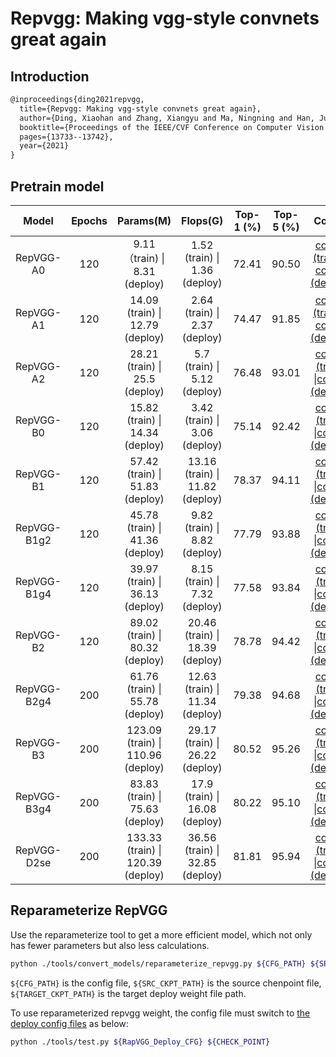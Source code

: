 # Repvgg: Making vgg-style convnets great again

## Introduction

<!-- [ALGORITHM] -->

```latex
@inproceedings{ding2021repvgg,
  title={Repvgg: Making vgg-style convnets great again},
  author={Ding, Xiaohan and Zhang, Xiangyu and Ma, Ningning and Han, Jungong and Ding, Guiguang and Sun, Jian},
  booktitle={Proceedings of the IEEE/CVF Conference on Computer Vision and Pattern Recognition},
  pages={13733--13742},
  year={2021}
}
```

## Pretrain model

|    Model    | Epochs |             Params(M)             |            Flops(G)             | Top-1 (%) | Top-5 (%) |                            Config                            |                           Download                           |
| :---------: | :----: | :-------------------------------: | :-----------------------------: | :-------: | :-------: | :----------------------------------------------------------: | :----------------------------------------------------------: |
|  RepVGG-A0  |  120   |   9.11（train) \| 8.31 (deploy)   |  1.52 (train) \| 1.36 (deploy)  |   72.41   |   90.50   | [config (train)](https://github.com/open-mmlab/mmclassification/blob/master/configs/repvgg/repvggA0_b64x4_imagenet_120e_coslr.py) \| [config (deploy)](https://github.com/open-mmlab/mmclassification/blob/master/configs/repvgg/deploy/repvggA0_b64x4_imagenet_120e_coslr_deploy.py) | [model (train)](https://download.openmmlab.com/mmclassification/v0/repvgg/repvggA0_3rdparty_4xb64-coslr-120e_in-1k_20210909-883ab98c.pth) |
|  RepVGG-A1  |  120   |  14.09 (train) \| 12.79 (deploy)  |  2.64 (train) \| 2.37 (deploy)  |   74.47   |   91.85   | [config (train)](hhttps://github.com/open-mmlab/mmclassification/blob/master/configs/repvgg/repvggA1_b64x4_imagenet_120e_coslr.py) \| [config (deploy)](https://github.com/open-mmlab/mmclassification/blob/master/configs/repvgg/deploy/repvggA1_b64x4_imagenet_120e_coslr_deploy.py) | [model (train)](https://download.openmmlab.com/mmclassification/v0/repvgg/repvggA1_3rdparty_4xb64-coslr-120e_in-1k_20210909-24003a24.pth) |
|  RepVGG-A2  |  120   |  28.21 (train) \| 25.5 (deploy)   |  5.7 (train)  \| 5.12 (deploy)  |   76.48   |   93.01   | [config (train)](https://github.com/open-mmlab/mmclassification/blob/masterconfigs/repvgg/repvggA2_b64x4_imagenet_120e_coslr.py) \|[config (deploy)](https://github.com/open-mmlab/mmclassification/blob/master/configs/repvgg/deploy/repvggA2_b64x4_imagenet_120e_coslr_deploy.py) | [model (train)](https://download.openmmlab.com/mmclassification/v0/repvgg/repvggA2_3rdparty_4xb64-coslr-120e_in-1k_20210909-97d7695a.pth)  |
|  RepVGG-B0  |  120   |  15.82 (train) \| 14.34 (deploy)  |  3.42 (train) \| 3.06 (deploy)  |   75.14   |   92.42   | [config (train)](https://github.com/open-mmlab/mmclassification/blob/master/configs/repvgg/repvggB0_b64x4_imagenet_120e_coslr.py) \|[config (deploy)](https://github.com/open-mmlab/mmclassification/blob/master/configs/repvgg/deploy/repvggB0_b64x4_imagenet_120e_coslr_deploy.py) | [model (train)](https://download.openmmlab.com/mmclassification/v0/repvgg/repvggB0_3rdparty_4xb64-coslr-120e_in-1k_20210909-446375f4.pth) |
|  RepVGG-B1  |  120   |  57.42 (train) \| 51.83 (deploy)  | 13.16 (train) \| 11.82 (deploy) |   78.37   |   94.11  | [config (train)](https://github.com/open-mmlab/mmclassification/blob/master/configs/repvgg/repvggB1_b64x4_imagenet_120e_coslr.py) \|[config (deploy)](https://github.com/open-mmlab/mmclassification/blob/master/configs/repvgg/deploy/repvggB1_b64x4_imagenet_120e_coslr_deploy.py) | [model (train)](https://download.openmmlab.com/mmclassification/v0/repvgg/repvggB1_3rdparty_4xb64-coslr-120e_in-1k_20210909-750cdf67.pth) |
| RepVGG-B1g2 |  120   |  45.78 (train) \| 41.36 (deploy)  |  9.82 (train) \| 8.82 (deploy)  |   77.79   |   93.88   | [config (train)](https://github.com/open-mmlab/mmclassification/blob/master/configs/repvgg/repvggB1g2_b64x4_imagenet_120e_coslr.py) \|[config (deploy)](https://github.com/open-mmlab/mmclassification/blob/master/configs/repvgg/deploy/repvggB1g2_b64x4_imagenet_120e_coslr_deploy.py) | [model (train)](https://download.openmmlab.com/mmclassification/v0/repvgg/repvggB1g2_3rdparty_4xb64-coslr-120e_in-1k_20210909-344f6422.pth) |
| RepVGG-B1g4 |  120   |  39.97 (train) \| 36.13 (deploy)  |  8.15 (train) \| 7.32 (deploy)  |   77.58   |   93.84   | [config (train)](https://github.com/open-mmlab/mmclassification/blob/master/configs/repvgg/repvggB1g4_b64x4_imagenet_120e_coslr.py) \|[config (deploy)](https://github.com/open-mmlab/mmclassification/blob/master/configs/repvgg/deploy/repvggB1g4_b64x4_imagenet_120e_coslr_deploy.py) | [model (train)](https://download.openmmlab.com/mmclassification/v0/repvgg/repvggB1g4_3rdparty_4xb64-coslr-120e_in-1k_20210909-d4c1a642.pth) |
|  RepVGG-B2  |  120   |  89.02 (train) \| 80.32 (deploy)  | 20.46 (train) \| 18.39 (deploy) |   78.78   |   94.42   | [config (train)](https://github.com/open-mmlab/mmclassification/blob/master/configs/repvgg/repvggB2_b64x4_imagenet_120e_coslr.py) \|[config (deploy)](https://github.com/open-mmlab/mmclassification/blob/master/configs/repvgg/deploy/repvggB2_b64x4_imagenet_120e_coslr_deploy.py) | [model (train)](https://download.openmmlab.com/mmclassification/v0/repvgg/repvggB2_3rdparty_4xb64-coslr-120e_in-1k_20210909-bd6b937c.pth) |
| RepVGG-B2g4 |  200   |  61.76 (train) \| 55.78 (deploy)  | 12.63 (train) \| 11.34 (deploy) |   79.38   |   94.68   | [config (train)](https://github.com/open-mmlab/mmclassification/blob/master/configs/repvgg/repvggB2g4_b64x4_imagenet_200e_coslr_warmup_label_smoothing_mixup_autoaugment.py) \|[config (deploy)](https://github.com/open-mmlab/mmclassification/blob/master/configs/repvgg/deploy/repvggB2g4_b64x4_imagenet_200e_coslr_warmup_label_smoothing_mixup_autoaugment_deploy.py) | [model (train)](https://download.openmmlab.com/mmclassification/v0/repvgg/repvggB2g4_3rdparty_4xb64_autoaug-lbs-mixup-coslr-200e_in-1k_20210909-7b7955f0.pth) |
|  RepVGG-B3  |  200   | 123.09 (train) \| 110.96 (deploy) | 29.17 (train) \| 26.22 (deploy) |   80.52   |   95.26   | [config (train)](https://github.com/open-mmlab/mmclassification/blob/master/configs/repvgg/repvggB3_b64x4_imagenet_200e_coslr_warmup_label_smoothing_mixup_autoaugment.py) \|[config (deploy)](https://github.com/open-mmlab/mmclassification/blob/master/configs/repvgg/deploy/repvggB3_b64x4_imagenet_200e_coslr_warmup_label_smoothing_mixup_autoaugment_deploy.py) | [model (train)](https://download.openmmlab.com/mmclassification/v0/repvgg/repvggB3_3rdparty_4xb64_autoaug-lbs-mixup-coslr-200e_in-1k_20210909-dda968bf.pth) |
| RepVGG-B3g4 |  200   |  83.83 (train) \| 75.63 (deploy)  | 17.9 (train) \| 16.08 (deploy)  |   80.22   |   95.10   | [config (train)](https://github.com/open-mmlab/mmclassification/blob/master/configs/repvgg/repvggB3g4_b64x4_imagenet_200e_coslr_warmup_label_smoothing_mixup_autoaugment.py) \|[config (deploy)](https://github.com/open-mmlab/mmclassification/blob/master/configs/repvgg/deploy/repvggB3g4_b64x4_imagenet_200e_coslr_warmup_label_smoothing_mixup_autoaugment_deploy.py) | [model (train)](https://download.openmmlab.com/mmclassification/v0/repvgg/repvggB3g4_3rdparty_4xb64_autoaug-lbs-mixup-coslr-200e_in-1k_20210909-4e54846a.pth) |
| RepVGG-D2se |  200   |  133.33 (train) \| 120.39 (deploy)  | 36.56 (train) \| 32.85 (deploy)  |   81.81   |   95.94   | [config (train)](https://github.com/open-mmlab/mmclassification/blob/master/configs/repvgg/repvggD2se_b64x4_imagenet_200e_coslr_warmup_label_smoothing_mixup_autoaugment.py) \|[config (deploy)](https://github.com/open-mmlab/mmclassification/blob/master/configs/repvgg/deploy/repvggD2se_b64x4_imagenet_200e_coslr_warmup_label_smoothing_mixup_autoaugment_deploy.py) | [model (train)](https://download.openmmlab.com/mmclassification/v0/repvgg/repvggD2se_3rdparty_4xb64_autoaug-lbs-mixup-coslr-200e_in-1k_20210909-cf3139b7.pth) |

## Reparameterize RepVGG

Use the reparameterize tool to get a more efficient model, which not only has fewer parameters but also less calculations.

```bash
python ./tools/convert_models/reparameterize_repvgg.py ${CFG_PATH} ${SRC_CKPT_PATH} ${TARGET_CKPT_PATH}
```

`${CFG_PATH}` is the config file, `${SRC_CKPT_PATH}` is the source chenpoint file, `${TARGET_CKPT_PATH}` is the target deploy weight file path.

To use reparameterized repvgg weight, the config file must switch to [the deploy config files](./configs/repvgg/deploy) as below:

```bash
python ./tools/test.py ${RapVGG_Deploy_CFG} ${CHECK_POINT}
```
